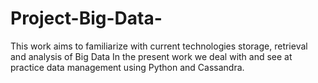 # Project-Big-Data-

This work aims to familiarize with current technologies storage, retrieval and analysis of Big Data
In the present work we deal with and see at practice data management using Python and Cassandra.  
